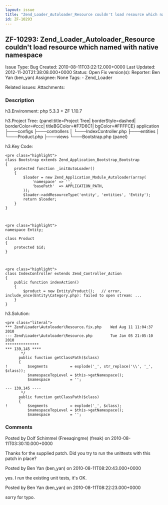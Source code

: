 ```yaml
---
layout: issue
title: "Zend_Loader_Autoloader_Resource couldn't load resource which named with native namespace"
id: ZF-10293
---
```


ZF-10293: Zend\_Loader\_Autoloader\_Resource couldn't load resource which named with native namespace
-----------------------------------------------------------------------------------------------------

 Issue Type: Bug Created: 2010-08-11T03:22:12.000+0000 Last Updated: 2012-11-20T21:38:08.000+0000 Status: Open Fix version(s): 
 Reporter:  Ben Yan (ben\_yan)  Assignee:  None  Tags: - Zend\_Loader
 
 Related issues: 
 Attachments: 
### Description

h3.Environment: php 5.3.3 + ZF 1.10.7

h3.Project Tree: {panel:title=Project Tree| borderStyle=dashed| borderColor=#ccc| titleBGColor=#F7D6C1| bgColor=#FFFFCE} application ├───configs ├───controllers │ └───IndexController.php ├───entities │ └───Product.php ├───views └───Bootstrap.php {panel}

h3.Key Code:

 
    <pre class="highlight">
    class Bootstrap extends Zend_Application_Bootstrap_Bootstrap
    {
        protected function _initAutoLoader()
        {
            $loader = new Zend_Application_Module_Autoloader(array(
                'namespace' => '',
                'basePath'  => APPLICATION_PATH,
            ));
            $loader->addResourceType('entity', 'entities', 'Entity');
            return $loader;
        }
    }


 
    <pre class="highlight">
    namespace Entity;
    
    class Product
    {
        protected $id;
    }


 
    <pre class="highlight">
    class IndexController extends Zend_Controller_Action
    {
        public function indexAction()
        {
            $product = new Entity\Product();   // error, include_once(Entity\Category.php): failed to open stream: ...
        }
    }


h3.Solution:

 
    <pre class="literal">
    *** Zend\Loader\Autoloader\Resource.fix.php    Wed Aug 11 11:04:37 2010
    --- Zend\Loader\Autoloader\Resource.php        Tue Jan 05 21:05:10 2010
    ***************
    *** 139,145 ****
           */
          public function getClassPath($class)
          {
    !         $segments          = explode('_', str_replace('\\', '_', $class));
              $namespaceTopLevel = $this->getNamespace();
              $namespace         = '';
    
    --- 139,145 ----
           */
          public function getClassPath($class)
          {
    !         $segments          = explode('_', $class);
              $namespaceTopLevel = $this->getNamespace();
              $namespace         = '';


 

 

### Comments

Posted by Dolf Schimmel (Freeaqingme) (freak) on 2010-08-11T03:30:10.000+0000

Thanks for the supplied patch. Did you try to run the unittests with this patch in place?

 

 

Posted by Ben Yan (ben\_yan) on 2010-08-11T08:20:43.000+0000

yes. I run the existing unit tests, it's OK.

 

 

Posted by Ben Yan (ben\_yan) on 2010-08-11T08:22:23.000+0000

sorry for typo.

 

 